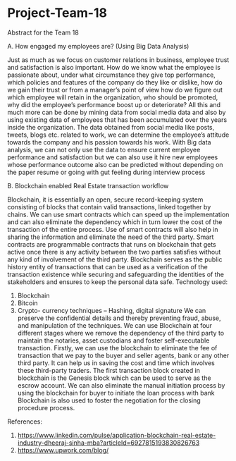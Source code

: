 # Project-Team-18

Abstract for the Team 18

 A. How engaged my employees are? (Using Big Data Analysis)

Just as much as we focus on customer relations in business, employee trust and satisfaction is also important. How do we know what the employee is passionate about, under what circumstance they give top performance, which policies and features of the company do they like or dislike, how do we gain their trust or from a manager’s point of view how do we figure out which employee will retain in the organization, who should be promoted, why did the employee’s performance boost up or deteriorate? 
All this and much more can be done by mining data from social media data and also by using existing data of employees that has been accumulated over the years inside the organization. The data obtained from social media like posts, tweets, blogs etc. related to work, we can determine the employee’s attitude towards the company and his passion towards his work. With Big data analysis, we can not only use the data to ensure current employee performance and satisfaction but we can also use it hire new employees whose performance outcome also can be predicted without depending on the paper resume or going with gut feeling during interview process

 B. Blockchain enabled Real Estate transaction workflow

Blockchain, it is essentially an open, secure record-keeping system consisting of blocks that contain valid transactions, linked together by chains.
We can use smart contracts which can speed up the implementation and can also eliminate the dependency which in turn lower the cost of the transaction of the entire process. Use of smart contracts will also help in sharing the information and eliminate the need of the third party. Smart contracts are programmable contracts that runs on blockchain that gets active once there is any activity between the two parties satisfies without any kind of involvement of the third party.
Blockchain serves as the public history entity of transactions that can be used as a verification of the transaction existence while securing and safeguarding the identities of the stakeholders and ensures to keep the personal data safe. 
Technology used:
1.	Blockchain
2.	Bitcoin
3.	Crypto- currency techniques – Hashing, digital signature
We can preserve the confidential details and thereby preventing fraud, abuse, and manipulation of the techniques.
We can use Blockchain at four different stages where we remove the dependency of the third party to maintain the notaries, asset custodians and foster self-executable transaction.
Firstly, we can use the blockchain to eliminate the fee of transaction that we pay to the buyer and seller agents, bank or any other third party. It can help us in saving the cost and time which involves these third-party traders.
The first transaction block created in blockchain is the Genesis block which can be used to serve as the escrow account.
We can also eliminate the manual initiation process by using the blockchain for buyer to initiate the loan process with bank
Blockchain is also used to foster the negotiation for the closing procedure process.

References:
1.	https://www.linkedin.com/pulse/application-blockchain-real-estate-industry-dheeraj-sinha-mba?articleId=6927815193830826763
2.	https://www.upwork.com/blog/

